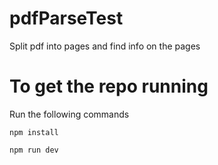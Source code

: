 # pdfParseTest
Split pdf into pages and find info on the pages

# To get the repo running
Run the following commands

`npm install`

`npm run dev`
